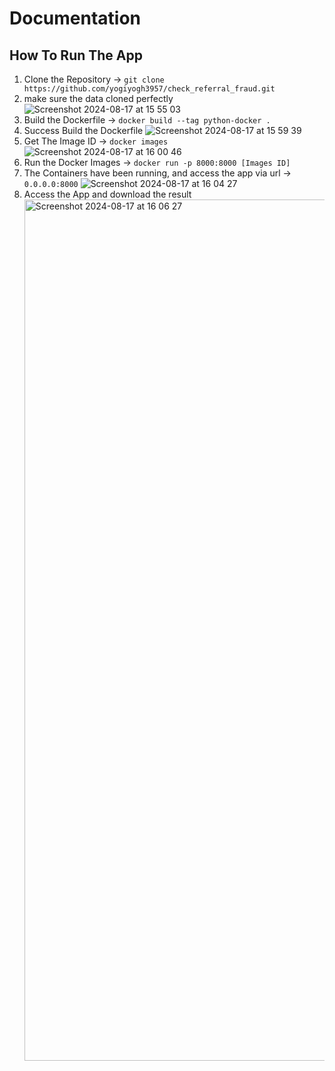 # Documentation


## How To Run The App
1. Clone the Repository -> ```git clone https://github.com/yogiyogh3957/check_referral_fraud.git```
2. make sure the data cloned perfectly
   ![Screenshot 2024-08-17 at 15 55 03](https://github.com/user-attachments/assets/9a507cf7-fffe-4ebc-8d6e-9743ef83ddab)
3. Build the Dockerfile -> ```docker build --tag python-docker .```
4. Success Build the Dockerfile
   ![Screenshot 2024-08-17 at 15 59 39](https://github.com/user-attachments/assets/3e5a2c7e-fb3a-4017-a6bf-d47b089f16d4)
5. Get The Image ID -> ```docker images```
   ![Screenshot 2024-08-17 at 16 00 46](https://github.com/user-attachments/assets/aef09c91-cd26-40f4-a2a0-411f3f9dad91)
6. Run the Docker Images -> ```docker run -p 8000:8000 [Images ID]```
7. The Containers have been running, and access the app via url -> ```0.0.0.0:8000```
   ![Screenshot 2024-08-17 at 16 04 27](https://github.com/user-attachments/assets/ff6d0f0e-0d36-4d6f-a8e7-720248658c25)
8. Access the App and download the result
   <img width="1378" alt="Screenshot 2024-08-17 at 16 06 27" src="https://github.com/user-attachments/assets/65a1bfad-c367-441f-841b-a6bc1f4554bd">


